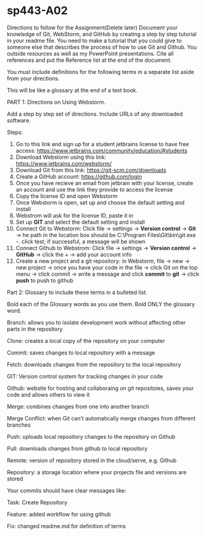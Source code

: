# sp443-A02
Directions to follow for the Assignment(Delete later)
Document your knowledge of Git, WebStorm, and GitHub by creating a step by step tutorial in your readme file. You need to make a tutorial that you could give to someone else that describes the process of how to use Git and Github. You outside resources as well as my PowerPoint presentations. Cite all references and put the Reference list at the end of the document.

You must include definitions for the following terms in a separate list aside from your directions.

This will be like a glossary at the end of a text book.

PART 1: Directions on Using Webstorm.

Add a step by step set of directions. Include URLs of any downloaded software. 

 Steps:
1. Go to this link and sign up for a student jetbrains license to have free access: https://www.jetbrains.com/community/education/#students 
2. Download Webstorm using this link: https://www.jetbrains.com/webstorm/
3. Download Git from this link: https://git-scm.com/downloads
4. Create a GitHub account: https://github.com/login
5. Once you have recieve an email from jetbrain with your license, create an account and use the link they provide to access the license 
6. Copy the license ID and open Webstorm
7. Once Webstorm is open, set up and choose the default setting and install
8. Webstrom will ask for the license ID, paste it in
9. Set up **GIT** and select the default setting and install
10. Connect Git to Webstorm: Click file -> settings -> **Version control** -> **Git** -> he path in the location box
should be C:\Program Files\Git\bin\git.exe -. click test; if successful, a message will be shown
11. Connect Github to Webstrom:  Click file -> settings -> **Version control** -> **GitHub** -> click the + -> add your account info
12. Create a new project and a git repository: in Webstorm, file -> new -> new project -> once you have your code in the file -> click Git on the top menu -> click commit -> write a message and click **commit** to **git** -> click **push** to push to github 



Part 2: Glossary to include these terms in a bulleted list.

Bold each of the Glossary words as you use them.  Bold ONLY the glossary word.

Branch: allows you to isolate development work without affecting other parts in the repository

Clone: creates a local copy of the repository on your computer 

Commit: saves changes to local repository with a message 

Fetch: downloads changes from the repository to the local repository

GIT: Version control system for tracking changes in your code

Github: website for hosting and collaboraing on git repositoies, saves your code and allows others to view it 

Merge: combines changes from one into another branch

Merge Conflict: when Git can't automatically merge changes from different branches

Push: uploads local repository changes to the repository on Github

Pull: downloads changes from github to local repository

Remote: version of repository stored in the cloud/serve, e.g. Github

Repository: a storage location where your projects file and versions are stored

Your commits should have clear messages like:


Task: Create Repository

Feature:  added workflow for using github

Fix:  changed readme.md for definition of terms
